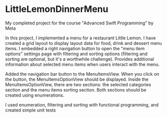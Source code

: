 # LittleLemonDinnerMenu
My completed project for the course "Advanced Swift Programming" by Meta

In this project, I implemented a menu for a restaurant Little Lemon.
I have created a grid layout to display layout data for food, drink and dessert menu items.
I embedded a right navigation button to open the "menu item options" settings page with filtering and sorting options (filtering and sorting are optional, but it's a worthwhile challenge).
Provides additional information about selected menu items when users interact with the menu.

Added the navigation bar button to the MenuItemsView. When you click on the button, the MenuItemsOptionView should be displayed. Inside the MenuItemsOptionView, there are two sections: the selected categories section and the menu items sorting section. Both sections should be created using enumerations.

I used enumeration, filtering and sorting with functional programming, and created simple unit tests

